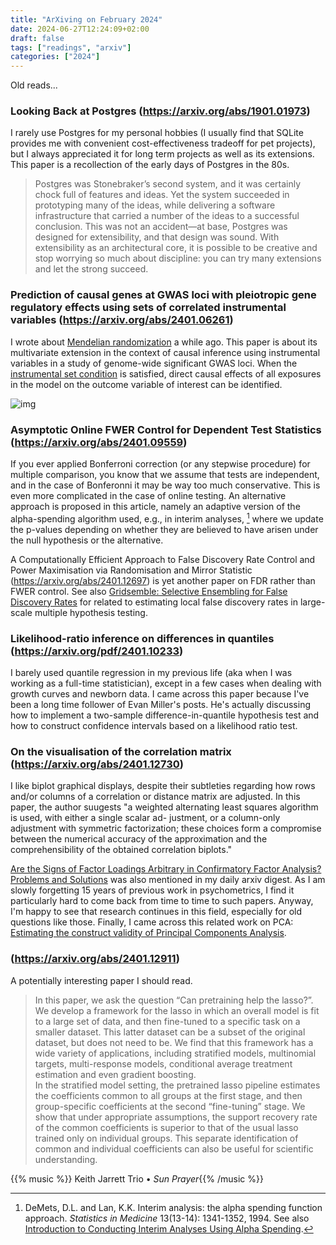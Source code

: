 ```yaml
---
title: "ArXiving on February 2024"
date: 2024-06-27T12:24:09+02:00
draft: false
tags: ["readings", "arxiv"]
categories: ["2024"]
---
```


Old reads...

### Looking Back at Postgres (https://arxiv.org/abs/1901.01973)

I rarely use Postgres for my personal hobbies (I usually find that SQLite provides me with convenient cost-effectiveness tradeoff for pet projects), but I always appreciated it for long term projects as well as its extensions. This paper is a recollection of the early days of Postgres in the 80s.

> Postgres was Stonebraker’s second system, and it was certainly chock full of features and ideas. Yet the system succeeded in prototyping many of the ideas, while delivering a software infrastructure that carried a number of the ideas to a successful conclusion. This was not an accident—at base, Postgres was designed for extensibility, and that design was sound. With extensibility as an architectural core, it is possible to be creative and stop worrying so much about discipline: you can try many extensions and let the strong succeed.

### Prediction of causal genes at GWAS loci with pleiotropic gene regulatory effects using sets of correlated instrumental variables (https://arxiv.org/abs/2401.06261)

I wrote about [Mendelian randomization](/post/mendelian-randomization) a while ago. This paper is about its multivariate extension in the context of causal inference using instrumental variables in a study of genome-wide significant GWAS loci. When the [instrumental set condition](https://academic.oup.com/biomet/advance-article/doi/10.1093/biomet/asad066/7342182?login=false) is satisfied, direct causal effects of all exposures in the model on the outcome variable of interest can be identified.

![img](/img/gwas_mendelian_instruments.png)

### Asymptotic Online FWER Control for Dependent Test Statistics (https://arxiv.org/abs/2401.09559)

If you ever applied Bonferroni correction (or any stepwise procedure) for multiple comparison, you know that we assume that tests are independent, and in the case of Bonferonni it may be way too much conservative. This is even more complicated in the case of online testing. An alternative approach is proposed in this article, namely an adaptive version of the alpha-spending algorithm used, e.g., in interim analyses, [^1] where we update the p-values depending on whether they are believed to have arisen under the null hypothesis or the alternative.

A Computationally Efficient Approach to False Discovery Rate Control and Power Maximisation via Randomisation and Mirror Statistic (https://arxiv.org/abs/2401.12697) is yet another paper on FDR rather than FWER control. See also [Gridsemble: Selective Ensembling for False Discovery Rates](https://arxiv.org/abs/2401.12865) for related to estimating local false discovery rates in large-scale multiple hypothesis testing.

### Likelihood-ratio inference on differences in quantiles (https://arxiv.org/pdf/2401.10233)

I barely used quantile regression in my previous life (aka when I was working as a full-time statistician), except in a few cases when dealing with growth curves and newborn data. I came across this paper because I've been a long time follower of Evan Miller's posts. He's actually discussing how to implement a two-sample difference-in-quantile hypothesis test and how to construct confidence intervals based on a likelihood ratio test.

### On the visualisation of the correlation matrix (https://arxiv.org/abs/2401.12730)

I like biplot graphical displays, despite their subtleties regarding how rows and/or columns of a correlation or distance matrix are adjusted. In this paper, the author suugests "a weighted alternating least squares algorithm is used, with either a single scalar ad- justment, or a column-only adjustment with symmetric factorization; these choices form a compromise between the numerical accuracy of the approximation and the comprehensibility of the obtained correlation biplots."

[Are the Signs of Factor Loadings Arbitrary in Confirmatory Factor Analysis? Problems and Solutions](https://arxiv.org/abs/2401.12937) was also mentioned in my daily arxiv digest. As I am slowly forgetting 15 years of previous work in psychometrics, I find it particularly hard to come back from time to time to such papers. Anyway, I'm happy to see that research continues in this field, especially for old questions like those. Finally, I came across this related work on PCA: [Estimating the construct validity of Principal Components Analysis](https://arxiv.org/abs/2401.12905).

### (https://arxiv.org/abs/2401.12911)

A potentially interesting paper I should read.

> In this paper, we ask the question “Can pretraining help the lasso?”. We develop a framework for the lasso in which an overall model is fit to a large set of data, and then fine-tuned to a specific task on a smaller dataset. This latter dataset can be a subset of the original dataset, but does not need to be. We find that this framework has a wide variety of applications, including stratified models, multinomial targets, multi-response models, conditional average treatment estimation and even gradient boosting.<br>
> In the stratified model setting, the pretrained lasso pipeline estimates the coefficients common to all groups at the first stage, and then group-specific coefficients at the second “fine-tuning” stage. We show that under appropriate assumptions, the support recovery rate of the common coefficients is superior to that of the usual lasso trained only on individual groups. This separate identification of common and individual coefficients can also be useful for scientific understanding.

{{% music %}} Keith Jarrett Trio • _Sun Prayer_{{% /music %}}

[^1]: DeMets, D.L. and Lan, K.K. Interim analysis: the alpha spending function approach. _Statistics in Medicine_ 13(13-14): 1341-1352, 1994. See also [Introduction to Conducting Interim Analyses Using Alpha Spending](https://jfiksel.github.io/2021-02-03-alpha_spending_explained/).

